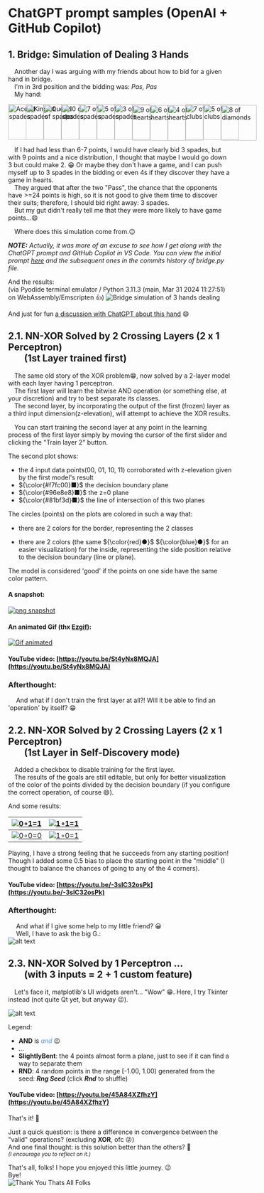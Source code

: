 # ChatGPT prompt samples (OpenAI + GitHub Copilot)

## 1. Bridge: Simulation of Dealing 3 Hands

&emsp;Another day I was arguing with my friends about how to bid for a given hand in bridge.<br>
&emsp;I'm in 3rd position and the bidding was: _Pas, Pas_<br>
&emsp;My hand:<br>
<div style="display: flex; direction: row-reverse;">
    <img style="width: 80px; position: relative; left: 0px;" 
        src="https://upload.wikimedia.org/wikipedia/commons/f/f4/Ace_of_spades2.svg" 
        alt="Ace of spades">
    <img style="width: 80px; position: relative; left: -40px; top:0" 
        src="https://upload.wikimedia.org/wikipedia/commons/e/ee/King_of_spades.svg" 
        alt="King of spades">
    <img style="width: 80px; position: relative; left: -80px; top:0"  
        src="https://upload.wikimedia.org/wikipedia/commons/c/c1/Queen_of_spades.svg" 
        alt="Queen of spades">
    <img style="width: 80px; position: relative; left: -120px; top:0"  
        src="https://upload.wikimedia.org/wikipedia/commons/6/68/10_of_spades.svg" 
        alt="10 of spades">
    <img style="width: 80px; position: relative; left: -160px; top:0"  
        src="https://upload.wikimedia.org/wikipedia/commons/f/f7/7_of_spades.svg" 
        alt="7 of spades">
    <img style="width: 80px; position: relative; left: -200px; top:0"  
        src="https://upload.wikimedia.org/wikipedia/commons/8/8a/5_of_spades.svg" 
        alt="5 of spades">
    <img style="width: 80px; position: relative; left: -240px; top:0"  
        src="https://upload.wikimedia.org/wikipedia/commons/e/eb/3_of_spades.svg" 
        alt="3 of spades">
    <img style="width: 80px; position: relative; left: -280px; top:2"  
        src="https://upload.wikimedia.org/wikipedia/commons/9/9d/9_of_hearts.svg" 
        alt="9 of hearts">
    <img style="width: 80px; position: relative; left: -320px; top:2"  
        src="https://upload.wikimedia.org/wikipedia/commons/7/7e/6_of_hearts.svg" 
        alt="6 of hearts">
    <img style="width: 80px; position: relative; left: -360px; top:2"  
        src="https://upload.wikimedia.org/wikipedia/commons/e/e9/4_of_hearts.svg" 
        alt="4 of hearts">
    <img style="width: 80px; position: relative; left: -400px; top:0"  
        src="https://upload.wikimedia.org/wikipedia/commons/d/db/7_of_clubs.svg" 
        alt="7 of clubs">
    <img style="width: 80px; position: relative; left: -440px; top:0"  
        src="https://upload.wikimedia.org/wikipedia/commons/7/72/5_of_clubs.svg" 
        alt="5 of clubs">
    <img style="width: 80px; position: relative; left: -480px; top:2"  
        src="https://upload.wikimedia.org/wikipedia/commons/5/5a/8_of_diamonds.svg" 
        alt="8 of diamonds">

</div>

<!-- from https://commons.wikimedia.org/w/index.php?search=Byron+Knoll+Playing+cards&title=Special:MediaSearch&go=Go&type=image&sort=recency -->


&emsp;If I had had less than 6-7 points, I would have clearly bid 3 spades, but with 9 points and a nice distribution, I thought that maybe I would go down 3 but could make 2. 😁
Or maybe they don't have a game, and I can push myself up to 3 spades in the bidding or even 4s if they discover they have a game in hearts.<br>
&emsp;They argued that after the two "Pass", the chance that the opponents have >=24 points is high, so it is not good to give them time to discover their suits; therefore, I should bid right away: 3 spades.<br>
&emsp;But my gut didn't really tell me that they were more likely to have game points…😄

&emsp;Where does this simulation come from.😉

_**NOTE:** Actually, it was more of an excuse to see how I get along with the ChatGPT prompt and GitHub Copilot in VS Code. You can view the initial prompt [here](<Bridge/Bridge.ChatGPT 4o.txt>) and the subsequent ones in the commits history of bridge.py file._

And the results:<br>(via Pyodide terminal emulator / Python 3.11.3 (main, Mar 31 2024 11:27:51) on WebAssembly/Emscripten 👍)
![Bridge simulation of 3 hands dealing ](Bridge/BridgeOnPyodide.png)

And just for fun 
[a discussion with ChatGPT about this hand](Bridge/ChatGPT%20discussion%20about%20this%20bridge%20hand.pdf) 😄

## 2.1. NN-XOR Solved by 2 Crossing Layers (2 x 1 Perceptron) <br> &emsp; &nbsp; (1st Layer trained first)

&emsp;The same old story of the XOR problem😁, now solved by a 2-layer model with each layer having 1 perceptron.<br>
&emsp;The first layer will learn the bitwise AND operation (or something else, at your discretion) and try to best separate its classes.<br>
&emsp;The second layer, by incorporating the output of the first (frozen) layer as a third input dimension(z-elevation), will attempt to achieve the XOR results.

&emsp;You can start training the second layer at any point in the learning process of the first layer simply by moving the cursor of the first slider and clicking the "Train layer 2" button.<br>

The second plot shows:
- the 4 input data points(00, 01, 10, 11) corroborated with z-elevation given by the first model's result
- ${\color{#f7fc00}■}$ the decision boundary plane
- ${\color{#96e8e8}■}$ the z=0 plane 
- ${\color{#81bf3d}■}$ the line of intersection of this two planes 

The circles (points) on the plots are colored in such a way that: 
- there are 2 colors for the border, representing the 2 classes
<img style="width: 15px; hight: 15px"  
        src="https://upload.wikimedia.org/wikipedia/commons/thumb/b/b5/Eo_circle_red_circle.svg/240px-Eo_circle_red_circle.svg.png" 
        alt="">
<img style="width: 15px; hight: 15px"  
        src="https://upload.wikimedia.org/wikipedia/commons/thumb/f/fc/Eo_circle_blue_circle.svg/240px-Eo_circle_blue_circle.svg.png" 
        alt="">

- there are 2 colors (the same ${\color{red}●}$ ${\color{blue}●}$ for an easier visualization) for the inside, representing the side position relative to the decision boundary (line or plane).<br>

The model is considered 'good' if the points on one side have the same color pattern.

#### A snapshot:
<!-- ![png snapshot](<NN-XOR cross 2 layers/NN-XOR cross 2 layers.png>) -->
[![png snapshot][IMG_PNG]][IMG_PNG]

#### An animated Gif (thx [Ezgif](https://ezgif.com/)):
[![Gif animated][ANIM_GIF]][ANIM_GIF]

#### YouTube video: [https://youtu.be/St4yNx8MQJA](https://youtu.be/St4yNx8MQJA)

### Afterthought:
&emsp; And what if I don't train the first layer at all?! Will it be able to find an 'operation' by itself? 😁 

[IMG_PNG]: <NN-XOR cross 2 layers/NN-XOR cross 2 layers.png>
[ANIM_GIF]: <NN-XOR cross 2 layers/NN-XOR cross 2 layers 10 sec 895 px.gif>

## 2.2. NN-XOR Solved by 2 Crossing Layers (2 x 1 Perceptron) <br> &emsp; &nbsp; (1st Layer in Self-Discovery mode)

&emsp;Added a checkbox to disable training for the first layer.<br> 
&emsp;The results of the goals are still editable, but only for better visualization of the color of the points divided by the decision boundary (if you configure the correct operation, of course 😄).

And some results:

| [![0∘1=1][IMG_01]][IMG_01] | [![1∘1=1][IMG_11]][IMG_11] |
|---------------------------------|---------------------------------|
| [![0∘0=0][IMG_00]][IMG_00] | [![1∘0=1][IMG_10]][IMG_10] |

Playing, I have a strong feeling that he succeeds from any starting position!
Though I added some 0.5 bias to place the starting point in the "middle" (I thought to balance the chances of going to any of the 4 corners). 

#### YouTube video: [https://youtu.be/-3slC32osPk](https://youtu.be/-3slC32osPk)

[IMG_01]: <NN-XOR cross 2 layers 1st self discovering/01.png>
[IMG_11]: <NN-XOR cross 2 layers 1st self discovering/11.png>
[IMG_00]: <NN-XOR cross 2 layers 1st self discovering/00.png>
[IMG_10]: <NN-XOR cross 2 layers 1st self discovering/10.png>

### Afterthought:
&emsp; And what if I give some help to my little friend? 😀 <br>
&emsp; Well, I have to ask the big G.: <br>
![alt text](<NN-XOR - 1 perceptron 3 inputs (including a custom feature)/I wonder if.png>)

## 2.3. NN-XOR Solved by 1 Perceptron ... <br> &emsp; &nbsp; (with 3 inputs = 2 + 1 custom feature) 

&emsp;Let's face it, matplotlib's UI widgets aren't... "Wow" 😁. Here, I try Tkinter instead (not quite Qt yet, but anyway 😉).

![alt text](<NN-XOR - 1 perceptron 3 inputs (including a custom feature)/custom_feature_SlightlyBent.png>)

Legend:
- **AND** is <span style="color:rgb(86, 156, 214);"><i>and</i></span> 😉
- ... 
- **SlightlyBent**: the 4 points almost form a plane, just to see if it can find a way to separate them
- **RND**: 4 random points in the range [-1.00, 1.00) generated from the seed: __*Rng Seed*__ (click *__Rnd__* to shuffle)


#### YouTube video: [https://youtu.be/45A84XZfhzY](https://youtu.be/45A84XZfhzY)

That's it! 🥳

Just a quick question: is there a difference in convergence between the "valid" operations? (excluding **XOR**, ofc 😜) </br>
And one final thought: is this solution better than the others? 🤔 </br>
<span style="font-size:12px; font-style:italic;">(I encourage you to reflect on it.)</span>

That's all, folks! 
I hope you enjoyed this little journey. 😉</br>
Bye!</br>
![Thank You Thats All Folks](<NN-XOR - 1 perceptron 3 inputs (including a custom feature)/Thats All Folks.gif>)

